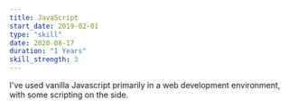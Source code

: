 ```yaml
---
title: JavaScript
start_date: 2019-02-01
type: "skill"
date: 2020-08-17
duration: "1 Years"
skill_strength: 3
---
```


I've used vanilla Javascript primarily in a web development environment, 
with some scripting on the side.